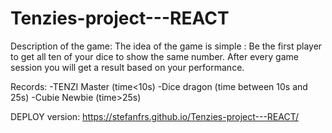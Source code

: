 # Tenzies-project---REACT
Description of the game:
The idea of the game is simple : Be the first player to get all ten of your dice to show the same number.
After every game session you will get a result based on your performance. 

Records:
  -TENZI Master (time<10s)
  -Dice dragon (time between 10s and 25s)
  -Cubie Newbie (time>25s)

DEPLOY version: https://stefanfrs.github.io/Tenzies-project---REACT/ 

